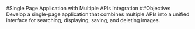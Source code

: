 #Single Page Application with Multiple APIs Integration
##Objective: Develop a single-page application that combines multiple APIs into a unified interface for searching, displaying, saving, and deleting images.

